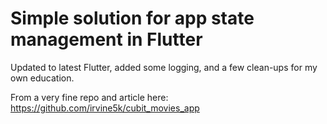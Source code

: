 # Simple solution for app state management in Flutter

Updated to latest Flutter, added some logging, and a few clean-ups for my own education.

From a very fine repo and article here: https://github.com/irvine5k/cubit_movies_app

